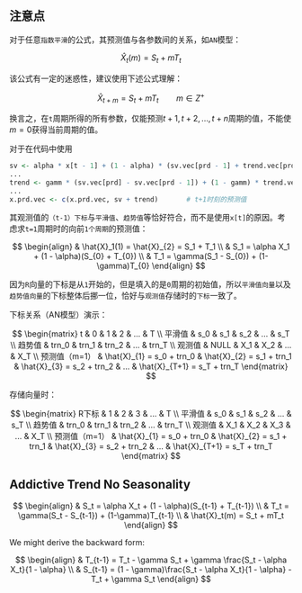 ## 注意点

对于任意`指数平滑`的公式，其预测值与各参数间的关系，如`AN`模型：

$$
\hat{X}_t(m) = S_t + mT_t
$$

该公式有一定的迷惑性，建议使用下述公式理解：

$$
\hat{X}_{t+m} = S_t + mT_t ~~~~~~~~ m \in Z^+
$$

换言之，在`t`周期所得的所有参数，仅能预测$t+1, t+2, ..., t+n$周期的值，不能使$m=0$获得当前周期的值。

对于在代码中使用
``` R
sv <- alpha * x[t - 1] + (1 - alpha) * (sv.vec[prd - 1] + trend.vec[prd - 1])    # 求t时刻一阶平滑值（AN模型）
...
trend <- gamm * (sv.vec[prd] - sv.vec[prd - 1]) + (1 - gamm) * trend.vec[prd - 1]   # t时刻的趋势
...
x.prd.vec <- c(x.prd.vec, sv + trend)       # t+1时刻的预测值
```
其观测值的`（t-1）下标`与`平滑值`、`趋势值`等恰好符合，而不是使用`x[t]`的原因。考虑求`t=1`周期时的向前`1个周期`的预测值：

$$
\begin{align}
& \hat{X}_1(1) = \hat{X}_{2} = S_1 + T_1 \\
& S_1 = \alpha X_1 + (1 - \alpha)(S_{0} + T_{0}) \\
& T_1 = \gamma(S_1 - S_{0}) + (1-\gamma)T_{0}
\end{align}
$$

因为`R`向量的下标是从`1`开始的，但是填入的是`0`周期的初始值，所以`平滑值向量`以及`趋势值向量`的下标整体后挪一位，恰好与`观测值`存储时的`下标`一致了。

下标关系（AN模型）演示：

$$
\begin{matrix}
t & 0 & 1 & 2 & ... & T \\
平滑值 & s_0 & s_1 & s_2 & ... & s_T \\
趋势值 & trn_0 & trn_1 & trn_2 & ... & trn_T \\
观测值 & NULL & X_1 & X_2 & ... & X_T \\
预测值（m=1） &  \hat{X}_{1} = s_0 + trn_0 & \hat{X}_{2} = s_1 + trn_1 & \hat{X}_{3} = s_2 + trn_2 & ... & \hat{X}_{T+1} = s_T + trn_T
\end{matrix}
$$

存储向量时：

$$
\begin{matrix}
R下标 & 1 & 2 & 3 & ... & T \\
平滑值 & s_0 & s_1 & s_2 & ... & s_T \\
趋势值 & trn_0 & trn_1 & trn_2 & ... & trn_T \\
观测值 & X_1 & X_2 & X_3 & ... & X_T \\
预测值（m=1） &  \hat{X}_{1} = s_0 + trn_0 & \hat{X}_{2} = s_1 + trn_1 & \hat{X}_{3} = s_2 + trn_2 & ... & \hat{X}_{T+1} = s_T + trn_T
\end{matrix}
$$

## Addictive Trend No Seasonality

$$
\begin{align}
& S_t = \alpha X_t + (1 - \alpha)(S_{t-1} + T_{t-1}) \\
& T_t = \gamma(S_t - S_{t-1}) + (1-\gamma)T_{t-1} \\
& \hat{X}_t(m) = S_t + mT_t
\end{align}
$$

We might derive the backward form:

$$
\begin{align}
& T_{t-1} = T_t - \gamma S_t + \gamma \frac{S_t - \alpha X_t}{1 - \alpha} \\
& S_{t-1} = (1 - \gamma)\frac{S_t - \alpha X_t}{1 - \alpha} - T_t + \gamma S_t
\end{align}
$$
